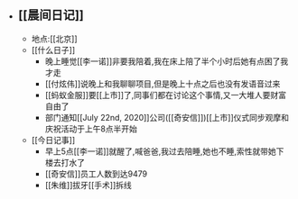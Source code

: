 - ## [[晨间日记]]
    - 地点:[[北京]]
    - [[什么日子]]
        - 晚上睡觉[[李一诺]]非要我陪着,我在床上陪了半个小时后她有点困了我才走
        - [[付炫伟]]说晚上和我聊聊项目,但是晚上十点之后也没有发语音过来
        - [[蚂蚁金服]]要[[上市]]了,同事们都在讨论这个事情,又一大堆人要财富自由了
        - 部门通知[[July 22nd, 2020]]公司([[奇安信]])[[上市]]仪式同步观摩和庆祝活动于上午8点半开始
    - [[今日记事]]
        - 早上5点[[李一诺]]就醒了,喊爸爸,我过去陪睡,她也不睡,索性就带她下楼去打水了
        - [[奇安信]]员工人数到达9479
        - [[朱维]]拔牙[[手术]]拆线
